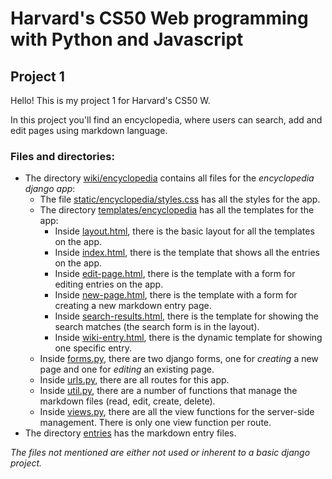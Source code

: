 # Harvard's CS50 Web programming with Python and Javascript

## Project 1 

Hello! This is my project 1 for Harvard's CS50 W.

In this project you'll find an encyclopedia, where users can search, add and edit pages using markdown language.

### Files and directories: 

* The directory [wiki/encyclopedia](https://github.com/gbrandao-creator/CS50-Web/tree/project1/wiki/encyclopedia) contains all files for the _encyclopedia django app_:
  - The file [static/encyclopedia/styles.css](https://github.com/gbrandao-creator/CS50-Web/blob/project1/wiki/encyclopedia/static/encyclopedia/styles.css) has all the styles for the app.
  - The directory [templates/encyclopedia](https://github.com/gbrandao-creator/CS50-Web/tree/project1/wiki/encyclopedia/templates/encyclopedia) has all the templates for the app:
    - Inside [layout.html](https://github.com/gbrandao-creator/CS50-Web/blob/project1/wiki/encyclopedia/templates/encyclopedia/layout.html), there is the basic layout for all the templates on the app.
    - Inside [index.html](https://github.com/gbrandao-creator/CS50-Web/blob/project1/wiki/encyclopedia/templates/encyclopedia/index.html), there is the template that shows all the entries on the app.
    - Inside [edit-page.html](https://github.com/gbrandao-creator/CS50-Web/blob/project1/wiki/encyclopedia/templates/encyclopedia/edit-page.html), there is the template with a form for editing entries on the app.
    - Inside [new-page.html](https://github.com/gbrandao-creator/CS50-Web/blob/project1/wiki/encyclopedia/templates/encyclopedia/new-page.html), there is the template with a form for creating a new markdown entry page.
    - Inside [search-results.html](https://github.com/gbrandao-creator/CS50-Web/blob/project1/wiki/encyclopedia/templates/encyclopedia/search-results.html), there is the template for showing the search matches (the search form is in the layout).
    - Inside [wiki-entry.html](https://github.com/gbrandao-creator/CS50-Web/blob/project1/wiki/encyclopedia/templates/encyclopedia/wiki-entry.html), there is the dynamic template for showing one specific entry.
  - Inside [forms.py](https://github.com/gbrandao-creator/CS50-Web/blob/project1/wiki/encyclopedia/forms.py), there are two django forms, one for *creating* a new page and one for *editing* an existing page.
  - Inside [urls.py](https://github.com/gbrandao-creator/CS50-Web/blob/project1/wiki/encyclopedia/urls.py), there are all routes for this app.
  - Inside [util.py](https://github.com/gbrandao-creator/CS50-Web/blob/project1/wiki/encyclopedia/util.py), there are a number of functions that manage the markdown files (read, edit, create, delete).
  - Inside [views.py](https://github.com/gbrandao-creator/CS50-Web/blob/project1/wiki/encyclopedia/views.py), there are all the view functions for the server-side management. There is only one view function per route.
* The directory [entries](https://github.com/gbrandao-creator/CS50-Web/tree/project1/wiki/entries) has the markdown entry files.

*The files not mentioned are either not used or inherent to a basic django project.*


